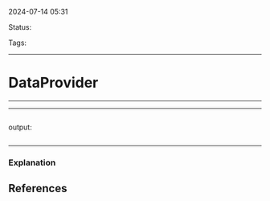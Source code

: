 
2024-07-14 05:31

Status:

Tags:


---

# DataProvider
---




---


```

```



output:

```

```

---

### Explanation









## References
